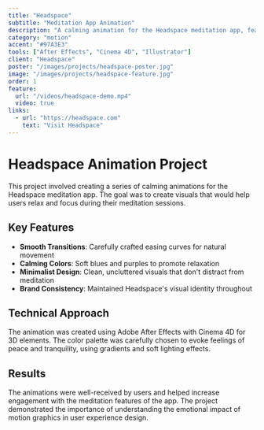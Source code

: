 ```yaml
---
title: "Headspace"
subtitle: "Meditation App Animation"
description: "A calming animation for the Headspace meditation app, featuring soothing transitions and peaceful imagery."
category: "motion"
accent: "#97A3E3"
tools: ["After Effects", "Cinema 4D", "Illustrator"]
client: "Headspace"
poster: "/images/projects/headspace-poster.jpg"
image: "/images/projects/headspace-feature.jpg"
order: 1
feature:
  url: "/videos/headspace-demo.mp4"
  video: true
links:
  - url: "https://headspace.com"
    text: "Visit Headspace"
---
```


# Headspace Animation Project

This project involved creating a series of calming animations for the Headspace meditation app. The goal was to create visuals that would help users relax and focus during their meditation sessions.

## Key Features

- **Smooth Transitions**: Carefully crafted easing curves for natural movement
- **Calming Colors**: Soft blues and purples to promote relaxation
- **Minimalist Design**: Clean, uncluttered visuals that don't distract from meditation
- **Brand Consistency**: Maintained Headspace's visual identity throughout

## Technical Approach

The animation was created using Adobe After Effects with Cinema 4D for 3D elements. The color palette was carefully chosen to evoke feelings of peace and tranquility, using gradients and soft lighting effects.

## Results

The animations were well-received by users and helped increase engagement with the meditation features of the app. The project demonstrated the importance of understanding the emotional impact of motion graphics in user experience design.
